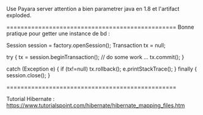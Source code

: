 Use Payara server
attention a bien parametrer java en 1.8 et l'artifact exploded.

================================================
Bonne pratique pour getter une instance de bd : 

Session session = factory.openSession();
Transaction tx = null;

try {
   tx = session.beginTransaction();
   // do some work
   ...
   tx.commit();
}

catch (Exception e) {
   if (tx!=null) tx.rollback();
   e.printStackTrace(); 
} finally {
   session.close();
}

================================================

Tutorial Hibernate :
https://www.tutorialspoint.com/hibernate/hibernate_mapping_files.htm